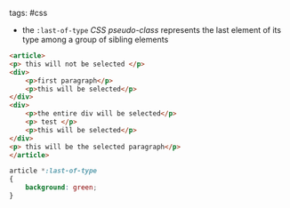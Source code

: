 tags: #css 

- the `:last-of-type` _CSS pseudo-class_ represents the last element of its type among a group of sibling elements
``` html
<article>
<p> this will not be selected </p>
<div>
	<p>first paragraph</p>
	<p>this will be selected</p>
</div>
<div>
	<p>the entire div will be selected</p>
	<p> test </p>
	<p>this will be selected</p>
</div>
<p> this will be the selected paragraph</p>
</article>
```
``` css
article *:last-of-type
{
	background: green;
}
```
